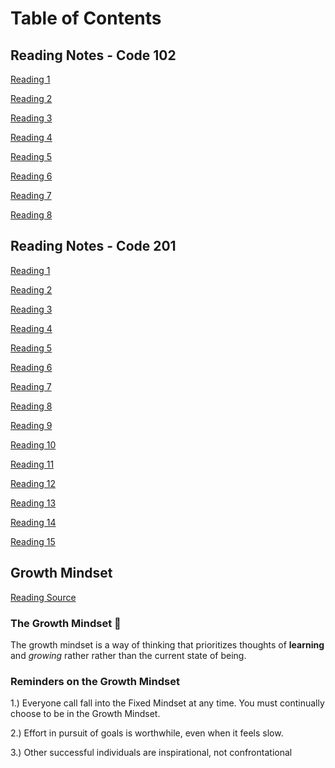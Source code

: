 # Table of Contents

## Reading Notes - Code 102

[Reading 1](102/Read01.md)

[Reading 2](102/Read02.md)

[Reading 3](102/Read03.md)

[Reading 4](102/Read04.md)

[Reading 5](102/Read05.md)

[Reading 6](102/Read06.md)

[Reading 7](102/Read07.md)

[Reading 8](102/Read08.md)

## Reading Notes - Code 201

[Reading 1](201/201Read01.md)

[Reading 2](201/201Read02.md)

[Reading 3](201/201Read03.md)

[Reading 4](201/201Read04.md)

[Reading 5](201/201Read05.md)

[Reading 6](201/201Read06.md)

[Reading 7](201/201Read07.md)

[Reading 8](201/201Read08.md)

[Reading 9](201/201Read09.md)

[Reading 10](201/201Read10.md)

[Reading 11](201/201Read11.md)

[Reading 12](201/201Read12.md)

[Reading 13](201/201Read13.md)

[Reading 14](201/201Read14.md)

[Reading 15](201/201Read15.md)



## Growth Mindset

[Reading Source](https://www.atlassian.com/blog/inside-atlassian/growth-mindset)

### The Growth Mindset 💪

The growth mindset is a way of thinking that prioritizes thoughts of **learning** and *growing* rather rather than the current state of being.


### Reminders on the Growth Mindset

1.) Everyone call fall into the Fixed Mindset at any time. You must continually choose to be in the Growth Mindset.

2.) Effort in pursuit of goals is worthwhile, even when it feels slow.

3.) Other successful individuals are inspirational, not confrontational


